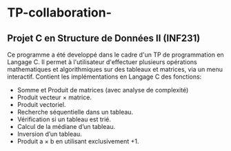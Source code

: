 # TP-collaboration-
## Projet C en Structure de Données II (INF231) 
Ce programme a été developpé dans le cadre d'un TP de programmation en Langage C. Il permet à
l'utilisateur d'effectuer plusieurs opérations mathematiques et algorithmiques sur des tableaux et
matrices, via un menu interactif.
Contient les implémentations en Langage C des fonctions:
- Somme et Produit de matrices (avec analyse de complexité)
- Produit vecteur × matrice.
- Produit vectoriel.
- Recherche séquentielle dans un tableau.
- Vérification si un tableau est trié.
- Calcul de la médiane d’un tableau.
- Inversion d’un tableau.
- Produit a × b en utilisant exclusivement +1.




